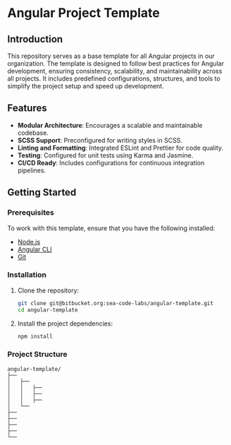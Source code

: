 # Angular Project Template

## Introduction

This repository serves as a base template for all Angular projects in our organization. The template is designed to follow best practices for Angular development, ensuring consistency, scalability, and maintainability across all projects. It includes predefined configurations, structures, and tools to simplify the project setup and speed up development.

## Features

- **Modular Architecture**: Encourages a scalable and maintainable codebase.
- **SCSS Support**: Preconfigured for writing styles in SCSS.
- **Linting and Formatting**: Integrated ESLint and Prettier for code quality.
- **Testing**: Configured for unit tests using Karma and Jasmine.
- **CI/CD Ready**: Includes configurations for continuous integration pipelines.

## Getting Started

### Prerequisites

To work with this template, ensure that you have the following installed:

- [Node.js](https://nodejs.org/)
- [Angular CLI](https://angular.dev/tools/cli)
- [Git](https://git-scm.com/)

### Installation

1. Clone the repository:

   ```bash
   git clone git@bitbucket.org:sea-code-labs/angular-template.git
   cd angular-template
   ```

2. Install the project dependencies:

   ```bash
   npm install
   ```

### Project Structure

```text
angular-template/
├──
│   ├──
│   │   ├──
│   │   ├──
│   │   ├──
│   └──
├──
├──
├──
├──
└──
```
